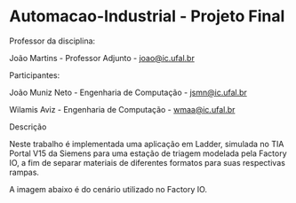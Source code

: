 # Automacao-Industrial - Projeto Final
Professor da disciplina:

João Martins - Professor Adjunto - joao@ic.ufal.br

Participantes:

João Muniz Neto - Engenharia de Computação - jsmn@ic.ufal.br

Wilamis Aviz - Engenharia de Computação - wmaa@ic.ufal.br

Descrição

Neste trabalho é implementada uma aplicação em Ladder, simulada no TIA Portal V15 da Siemens para uma estação de triagem modelada pela Factory IO, a fim de separar materiais de diferentes formatos para suas respectivas rampas.

A imagem abaixo é do cenário utilizado no Factory IO.

